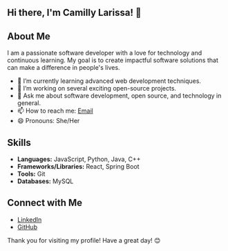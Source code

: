 ## Hi there, I'm Camilly Larissa! 👋

## About Me

I am a passionate software developer with a love for technology and continuous learning. My goal is to create impactful software solutions that can make a difference in people's lives.

- 🌱 I’m currently learning advanced web development techniques.
- 🔭 I’m working on several exciting open-source projects.
- 💬 Ask me about software development, open source, and technology in general.
- 📫 How to reach me: [Email](mailto:camillylarissa@example.com)
- 😄 Pronouns: She/Her

## Skills

- **Languages:** JavaScript, Python, Java, C++
- **Frameworks/Libraries:** React, Spring Boot
- **Tools:** Git
- **Databases:** MySQL

## Connect with Me

- [LinkedIn](https://www.linkedin.com/in/camillylarissa)
- [GitHub](https://github.com/CamillyLarissa)

Thank you for visiting my profile! Have a great day! 😊
